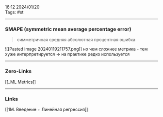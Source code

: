 16:12     2024/01/20    
Tags: #st
____
### SMAPE (symmetric mean average percentage error)
>симметричная средняя абсолютная процентная ошибка

![[Pasted image 20240119211757.png]]
но чем сложнее метрика - тем хуже интерпретируется -> на практике редко используется



____
### Zero-Links
[[_ML Metrics]]

____
### Links
[[1M. Введение + Линейная регрессия]]